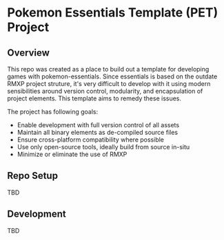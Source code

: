 # Pokemon Essentials Template (PET) Project

## Overview
This repo was created as a place to build out a template for developing games with pokemon-essentials. Since essentials is based on the outdate RMXP project struture, it's very difficult to develop with it using modern sensibilities around version control, modularity, and encapsulation of project elements. This template aims to remedy these issues.

The project has following goals:
* Enable development with full version control of all assets
* Maintain all binary elements as de-compiled source files
* Ensure cross-platform compatibility where possible
* Use only open-source tools, ideally build from source in-situ
* Minimize or eliminate the use of RMXP

## Repo Setup
TBD

## Development
TBD
